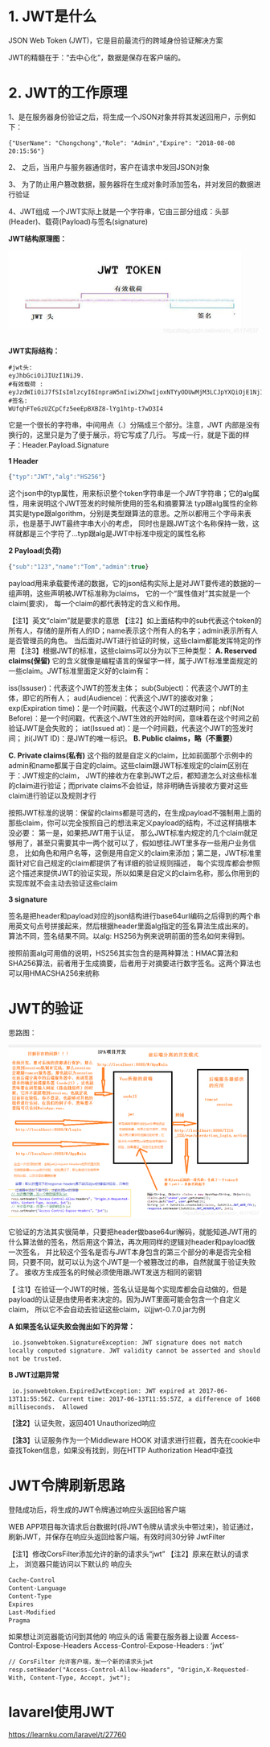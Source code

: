 

# 1. JWT是什么

JSON Web Token (JWT)，它是目前最流行的跨域身份验证解决方案

JWT的精髓在于：“去中心化”，数据是保存在客户端的。

# 2. JWT的工作原理

1、是在服务器身份验证之后，将生成一个JSON对象并将其发送回用户，示例如下：

```
{"UserName": "Chongchong","Role": "Admin","Expire": "2018-08-08 20:15:56"}
```

2、 之后，当用户与服务器通信时，客户在请求中发回JSON对象

3、 为了防止用户篡改数据，服务器将在生成对象时添加签名，并对发回的数据进行验证

4、JWT组成
一个JWT实际上就是一个字符串，它由三部分组成：头部(Header)、载荷(Payload)与签名(signature)

**JWT结构原理图：**

![在这里插入图片描述](JWT/20190906002859377.png)



**JWT实际结构：**

```
#jwt头:
eyJhbGciOiJIUzI1NiJ9.
#有效载荷 :
eyJzdWIiOiJ7fSIsImlzcyI6InpraW5nIiwiZXhwIjoxNTYyODUwMjM3LCJpYXQiOjE1NjI4NDg0MzcsImp0aSI6ImM5OWEyMzRmMDc4NzQyZWE4YjlmYThlYmYzY2VhNjBlIiwidXNlcm5hbWUiOiJ6c3MifQ.
#签名:
WUfqhFTeGzUZCpCfz5eeEpBXBZ8-lYg1htp-t7wD3I4
```

它是一个很长的字符串，中间用点（.）分隔成三个部分。注意，JWT 内部是没有换行的，这里只是为了便于展示，将它写成了几行。
写成一行，就是下面的样子：Header.Payload.Signature

**1 Header**

```javascript
{"typ":"JWT","alg":"HS256"}
```

这个json中的typ属性，用来标识整个token字符串是一个JWT字符串；它的alg属性，用来说明这个JWT签发的时候所使用的签名和摘要算法
typ跟alg属性的全称其实是type跟algorithm，分别是类型跟算法的意思。之所以都用三个字母来表示，也是基于JWT最终字串大小的考虑，
同时也是跟JWT这个名称保持一致，这样就都是三个字符了…typ跟alg是JWT中标准中规定的属性名称

**2 Payload(负荷)**

```javascript
{"sub":"123","name":"Tom","admin":true}
```

payload用来承载要传递的数据，它的json结构实际上是对JWT要传递的数据的一组声明，这些声明被JWT标准称为claims，
它的一个“属性值对”其实就是一个claim(要求)，
每一个claim的都代表特定的含义和作用。

【注1】英文“claim”就是要求的意思
【注2】如上面结构中的sub代表这个token的所有人，存储的是所有人的ID；name表示这个所有人的名字；admin表示所有人是否管理员的角色。
当后面对JWT进行验证的时候，这些claim都能发挥特定的作用
【注3】根据JWT的标准，这些claims可以分为以下三种类型：
**A. Reserved claims(保留)**
它的含义就像是编程语言的保留字一样，属于JWT标准里面规定的一些claim。JWT标准里面定义好的claim有：

iss(Issuser)：代表这个JWT的签发主体；
sub(Subject)：代表这个JWT的主体，即它的所有人；
aud(Audience)：代表这个JWT的接收对象；
exp(Expiration time)：是一个时间戳，代表这个JWT的过期时间；
nbf(Not Before)：是一个时间戳，代表这个JWT生效的开始时间，意味着在这个时间之前验证JWT是会失败的；
iat(Issued at)：是一个时间戳，代表这个JWT的签发时间；
jti(JWT ID)：是JWT的唯一标识。
**B. Public claims，略（不重要）**

**C. Private claims(私有)**
这个指的就是自定义的claim，比如前面那个示例中的admin和name都属于自定的claim。这些claim跟JWT标准规定的claim区别在于：JWT规定的claim，
JWT的接收方在拿到JWT之后，都知道怎么对这些标准的claim进行验证；而private claims不会验证，除非明确告诉接收方要对这些claim进行验证以及规则才行

按照JWT标准的说明：保留的claims都是可选的，在生成payload不强制用上面的那些claim，你可以完全按照自己的想法来定义payload的结构，不过这样搞根本没必要：
第一是，如果把JWT用于认证， 那么JWT标准内规定的几个claim就足够用了，甚至只需要其中一两个就可以了，假如想往JWT里多存一些用户业务信息，
比如角色和用户名等，这倒是用自定义的claim来添加；第二是，JWT标准里面针对它自己规定的claim都提供了有详细的验证规则描述，
每个实现库都会参照这个描述来提供JWT的验证实现，所以如果是自定义的claim名称，那么你用到的实现库就不会主动去验证这些claim

**3 signature**

签名是把header和payload对应的json结构进行base64url编码之后得到的两个串用英文句点号拼接起来，然后根据header里面alg指定的签名算法生成出来的。
算法不同，签名结果不同。以alg: HS256为例来说明前面的签名如何来得到。

按照前面alg可用值的说明，HS256其实包含的是两种算法：HMAC算法和SHA256算法，前者用于生成摘要，后者用于对摘要进行数字签名。这两个算法也可以用HMACSHA256来统称

# JWT的验证

思路图：

![在这里插入图片描述](JWT/20190906013707870.png)

它验证的方法其实很简单，只要把header做base64url解码，就能知道JWT用的什么算法做的签名，然后用这个算法，再次用同样的逻辑对header和payload做一次签名，
并比较这个签名是否与JWT本身包含的第三个部分的串是否完全相同，只要不同，就可以认为这个JWT是一个被篡改过的串，自然就属于验证失败了。
接收方生成签名的时候必须使用跟JWT发送方相同的密钥

【 注1】在验证一个JWT的时候，签名认证是每个实现库都会自动做的，但是payload的认证是由使用者来决定的。因为JWT里面可能会包含一个自定义claim，
所以它不会自动去验证这些claim，以jjwt-0.7.0.jar为例

**A 如果签名认证失败会抛出如下的异常：**

```
 io.jsonwebtoken.SignatureException: JWT signature does not match locally computed signature. JWT validity cannot be asserted and should not be trusted.

```

**B JWT过期异常**

```
 io.jsonwebtoken.ExpiredJwtException: JWT expired at 2017-06-13T11:55:56Z. Current time: 2017-06-13T11:55:57Z, a difference of 1608 milliseconds.  Allowed

```

【**注2**】认证失败，返回401 Unauthorized响应

【**注3**】认证服务作为一个Middleware HOOK 对请求进行拦截，首先在cookie中查找Token信息，如果没有找到，则在HTTP Authorization Head中查找

# JWT令牌刷新思路

登陆成功后，将生成的JWT令牌通过响应头返回给客户端

WEB APP项目每次请求后台数据时(将JWT令牌从请求头中带过来)，验证通过，刷新JWT，并保存在响应头返回给客户端，有效时间30分钟 JwtFilter

【注1】修改CorsFilter添加允许的新的请求头“jwt”
【注2】原来在默认的请求上， 浏览器只能访问以下默认的 响应头

```
Cache-Control
Content-Language
Content-Type
Expires
Last-Modified
Pragma

```

如果想让浏览器能访问到其他的 响应头的话 需要在服务器上设置 Access-Control-Expose-Headers Access-Control-Expose-Headers : ‘jwt’

```
// CorsFilter 允许客户端，发一个新的请求头jwt
resp.setHeader("Access-Control-Allow-Headers", "Origin,X-Requested-With, Content-Type, Accept, jwt");

```



# lavarel使用JWT

https://learnku.com/laravel/t/27760
